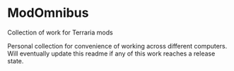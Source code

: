# ModOmnibus
Collection of work for Terraria mods

Personal collection for convenience of working across different computers.
Will eventually update this readme if any of this work reaches a release state.
